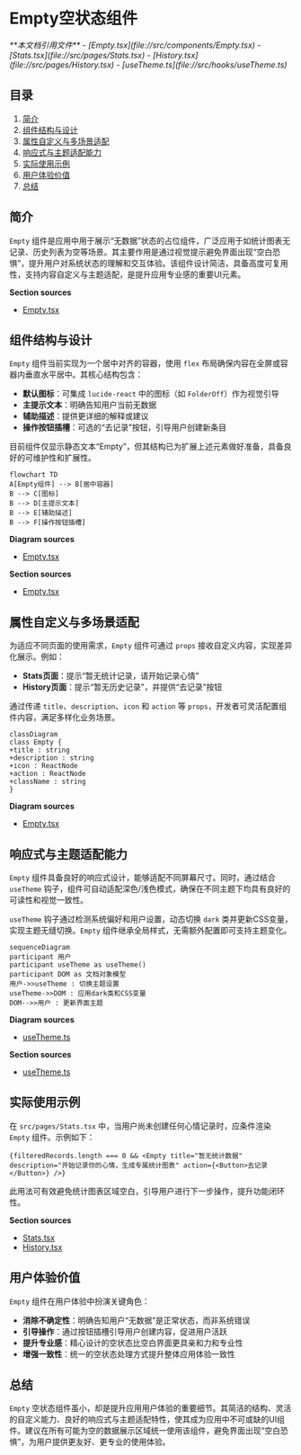 # Empty空状态组件

<cite>
**本文档引用文件**  
- [Empty.tsx](file://src/components/Empty.tsx)
- [Stats.tsx](file://src/pages/Stats.tsx)
- [History.tsx](file://src/pages/History.tsx)
- [useTheme.ts](file://src/hooks/useTheme.ts)
</cite>

## 目录
1. [简介](#简介)
2. [组件结构与设计](#组件结构与设计)
3. [属性自定义与多场景适配](#属性自定义与多场景适配)
4. [响应式与主题适配能力](#响应式与主题适配能力)
5. [实际使用示例](#实际使用示例)
6. [用户体验价值](#用户体验价值)
7. [总结](#总结)

## 简介
`Empty` 组件是应用中用于展示“无数据”状态的占位组件，广泛应用于如统计图表无记录、历史列表为空等场景。其主要作用是通过视觉提示避免界面出现“空白恐惧”，提升用户对系统状态的理解和交互体验。该组件设计简洁，具备高度可复用性，支持内容自定义与主题适配，是提升应用专业感的重要UI元素。

**Section sources**
- [Empty.tsx](file://src/components/Empty.tsx#L1-L7)

## 组件结构与设计
`Empty` 组件当前实现为一个居中对齐的容器，使用 `flex` 布局确保内容在全屏或容器内垂直水平居中。其核心结构包含：
- **默认图标**：可集成 `lucide-react` 中的图标（如 `FolderOff`）作为视觉引导
- **主提示文本**：明确告知用户当前无数据
- **辅助描述**：提供更详细的解释或建议
- **操作按钮插槽**：可选的“去记录”按钮，引导用户创建新条目

目前组件仅显示静态文本“Empty”，但其结构已为扩展上述元素做好准备，具备良好的可维护性和扩展性。

```mermaid
flowchart TD
A[Empty组件] --> B[居中容器]
B --> C[图标]
B --> D[主提示文本]
B --> E[辅助描述]
B --> F[操作按钮插槽]
```

**Diagram sources**
- [Empty.tsx](file://src/components/Empty.tsx#L1-L7)

**Section sources**
- [Empty.tsx](file://src/components/Empty.tsx#L1-L7)

## 属性自定义与多场景适配
为适应不同页面的使用需求，`Empty` 组件可通过 `props` 接收自定义内容，实现差异化展示。例如：
- **Stats页面**：提示“暂无统计记录，请开始记录心情”
- **History页面**：提示“暂无历史记录”，并提供“去记录”按钮

通过传递 `title`、`description`、`icon` 和 `action` 等 `props`，开发者可灵活配置组件内容，满足多样化业务场景。

```mermaid
classDiagram
class Empty {
+title : string
+description : string
+icon : ReactNode
+action : ReactNode
+className : string
}
```

**Diagram sources**
- [Empty.tsx](file://src/components/Empty.tsx#L1-L7)

## 响应式与主题适配能力
`Empty` 组件具备良好的响应式设计，能够适配不同屏幕尺寸。同时，通过结合 `useTheme` 钩子，组件可自动适配深色/浅色模式，确保在不同主题下均具有良好的可读性和视觉一致性。

`useTheme` 钩子通过检测系统偏好和用户设置，动态切换 `dark` 类并更新CSS变量，实现主题无缝切换。`Empty` 组件继承全局样式，无需额外配置即可支持主题变化。

```mermaid
sequenceDiagram
participant 用户
participant useTheme as useTheme()
participant DOM as 文档对象模型
用户->>useTheme : 切换主题设置
useTheme->>DOM : 应用dark类和CSS变量
DOM-->>用户 : 更新界面主题
```

**Diagram sources**
- [useTheme.ts](file://src/hooks/useTheme.ts#L0-L111)

**Section sources**
- [useTheme.ts](file://src/hooks/useTheme.ts#L0-L111)

## 实际使用示例
在 `src/pages/Stats.tsx` 中，当用户尚未创建任何心情记录时，应条件渲染 `Empty` 组件。示例如下：

```tsx
{filteredRecords.length === 0 && <Empty title="暂无统计数据" description="开始记录你的心情，生成专属统计图表" action={<Button>去记录</Button>} />}
```

此用法可有效避免统计图表区域空白，引导用户进行下一步操作，提升功能闭环性。

**Section sources**
- [Stats.tsx](file://src/pages/Stats.tsx#L0-L386)
- [History.tsx](file://src/pages/History.tsx#L0-L217)

## 用户体验价值
`Empty` 组件在用户体验中扮演关键角色：
- **消除不确定性**：明确告知用户“无数据”是正常状态，而非系统错误
- **引导操作**：通过按钮插槽引导用户创建内容，促进用户活跃
- **提升专业感**：精心设计的空状态比空白界面更具亲和力和专业性
- **增强一致性**：统一的空状态处理方式提升整体应用体验一致性

## 总结
`Empty` 空状态组件虽小，却是提升应用用户体验的重要细节。其简洁的结构、灵活的自定义能力、良好的响应式与主题适配特性，使其成为应用中不可或缺的UI组件。建议在所有可能为空的数据展示区域统一使用该组件，避免界面出现“空白恐惧”，为用户提供更友好、更专业的使用体验。